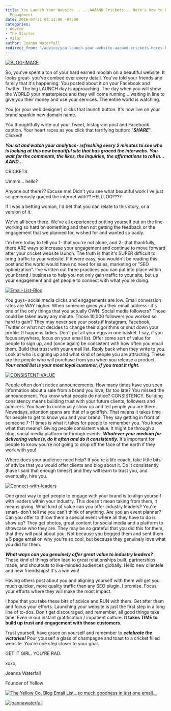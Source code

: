 ```yaml
---
title: You Launch Your Website... ...AAAAND Crickets... Here's How to Up Your Brand
  Engagement
date: 2016-07-31 04:11:00 -07:00
categories:
- Advice
- The Starter
- Valor
author: Joanna Waterfall
redirect_from: "/advice/you-launch-your-website-aaaand-crickets-heres-how-to-up-your-brand-engagement/"
---
```


[![BLOG-IMAGE](https://yellow-blog-images.imgix.net/2016/07/BLOG-IMAGE2.jpg)](https://yellow-blog-images.imgix.net/2016/07/BLOG-IMAGE2.jpg)

So, you've spent a ton of your hard earned moolah on a beautiful website. It looks great- you've combed over every detail. You've told your friends and family that it's happening. You posted about it on your Facebook and Twitter. The big LAUNCH day is approaching. The day when you will show the WORLD your masterpiece and they will come running... waiting in line to give you their money and use your services. The entire world is watching.

You (or your web designer) clicks that launch button. It's now live on your brand spankin new domain name.

You thoughtfully write out your Tweet, Instagram post and Facebook caption. Your heart races as you click that terrifying button: "_**SHARE**_". Clicked!

_**You sit and watch your analytics- refreshing every 2 minutes to see who is looking at this new beautiful site that has graced the interwebs. You wait for the comments, the likes, the inquiries, the affirmations to roll in... AAND...**_

CRICKETS.

Ummm... hello?

Anyone out there?? Excuse me! Didn't you see what beautiful work I've just so generously graced the internet with?? HELLLOO????

If I was a betting woman, I'd bet that you can relate to this story, or a version of it.

We've all been there. We've all experienced putting yourself out on the line- working so hard on something and then not getting the feedback or the engagement that we planned for, wished for and wanted so badly.

I'm here today to tell you 1- that you're not alone, and 2- that thankfully, there ARE ways to increase your engagement and continue to move forward after your cricket website launch. The truth is that it's SUPER difficult to bring traffic to your website. If it were easy, you wouldn't be reading this post and the world would have no need for sales, marketing or "SEO optimization". I've written out three practices you can put into place within your brand / business to help you not only gain traffic to your site, but up your engagement and get people to connect with what you're doing.

[![Email-List-Blog](https://yellow-blog-images.imgix.net/2016/07/Email-List-Blog.jpg)](https://yellow-blog-images.imgix.net/2016/07/Email-List-Blog.jpg)

You guys- social media clicks and engagements are low. Email conversion rates are WAY higher. When someone gives you their email address- it's one of the only things that you actually OWN. Social media followers? Those could be taken away any minute. Those 10,000 followers you worked so hard to gain? They may never see your posts if Instagram, Facebook, Twitter or what not decides to change their algorithms or shut down your profile. It happens ladies. Don't put all your eggs in one basket. I say, if you focus anywhere, focus on your email list. Offer some sort of value for people to sign up, and (once again) be consistent with how often you email them. Build that trust with your email list. Reply back when they write to you. Look at who is signing up and what kind of people you are attracting. These are the people who will purchase from you when you release a product. _**Your email list is your most loyal customer, if you treat it right.**_

[![CONSISTENT-VALUE](https://yellow-blog-images.imgix.net/2016/07/CONSISTENT-VALUE.jpg)](https://yellow-blog-images.imgix.net/2016/07/CONSISTENT-VALUE.jpg)

People often don't notice announcements. How many times have you seen information about a sale from a brand you love, far too late? You missed the announcement. You know what people do notice? CONSISTENCY. Building consistency means building trust with your future clients, followers and admirers. You have to continually show up and tell people you are there. Nowadays, attention spans are that of a goldfish. That means it takes time for people to get to know you and your brand. They say getting in front of someone 7-11 times is what it takes for people to remember you. You know what that means? Giving people consistent value. It might be through a blog, social media platform or through events. _**Whatever your medium for delivering value is, do it often and do it consistently.**_ It's important for people to know you're not going to drop off the face of the earth if they work with you!

Where does your audience need help? If you're a life coach, take little bits of advice that you would offer clients and blog about it. Do it consistently (have I said that enough times?) and they will learn to trust you, and eventually, hire you.

[![Connect-with-leaders](https://yellow-blog-images.imgix.net/2016/07/Connect-with-leaders.jpg)](https://yellow-blog-images.imgix.net/2016/07/Connect-with-leaders.jpg)

One great way to get people to engage with your brand is to align yourself with leaders within your industry. This doesn't mean taking from them, it means giving. What kind of value can you offer industry leaders? You're smart- don't tell me you can't think of anything. Are you an event planner? Can you offer to throw them a special event where all they have to do is show up? They get photos, great content for social media and a platform to showcase who they are. They may be so grateful that you did this for them, that they will post about you. Not because you begged them and sent them a 5 page email on why you're so cool, but because they genuinely love what you did for them.

_**What ways can you genuinely offer great value to industry leaders?**_ These kind of things often lead to great relationships built, partnerships made, and shoutouts to like-minded audiences globally. Hello new clientele and new friendships! It's a win win!

Having others post about you and aligning yourself with them will get you much quicker, more quality traffic than any SEO plugin. I promise. Focus your efforts where they will make the most impact.

I hope that you take these bits of advice and RUN with them. Get after them and focus your efforts. Launching your website is just the first step in a long line of to-dos. Don't get discouraged, and remember, all good things take time. Even in our instant gratification / impatient culture. **It takes TIME to build up trust and engagement with those customers.**

Trust yourself, have grace on yourself and remember to _**celebrate the victories!**_ Pour yourself a glass of champagne and toast to a cricket filled website. You're one step closer to your goal.

GET IT GIRL. YOU'RE RAD.

xoxo,

Joanna Waterfall

Founder of Yellow

[![The Yellow Co. Blog Email List...so much goodness in just one email...](https://yellow-blog-images.imgix.net/2016/07/EMAIL-LIST.png)](http://yellowconference.us3.list-manage2.com/subscribe?u=3f8e45f74e0653e404965e2ef&id=7cb1ced4ff)

[![joannawaterfall](https://yellow-blog-images.imgix.net/2016/06/joannawaterfall.jpg)](https://www.instagram.com/joannawaterfall/)
